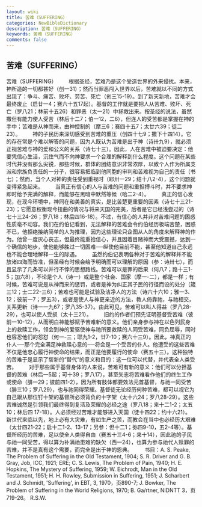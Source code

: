 ```yaml
---
layout: wiki
title: 苦难（SUFFERING）
categories: NewBibleDictionary
description: 苦难（SUFFERING）
keywords: 苦难（SUFFERING）
comments: false
---
```


## 苦难（SUFFERING）



苦难（SUFFERING）
　　根据圣经，苦难乃是这个受造世界的外来侵扰。本来，神所造的一切都甚好（创一31）；然而当罪恶闯入世界以后，苦难就以不同的方式出现了：争斗、痛苦、败坏、劳苦、死亡（创三15-19）。到了新天新地，苦难才会最终废止（启廿一4；赛六十五17起）。基督的工作就是要把人从苦难、败坏、死亡（罗八21；林前十五26）和罪恶（太一21）中拯救出来。按圣经的说法，虽然撒但有能力使人受苦（林后十二7；伯一12，二6），但连人的受苦都是掌握在神的手中；苦难是从神而来，由神控制的（摩三6；赛四十五7；太廿六39；徒二23）。
　　神的子民历来深切感受到苦难的重压（创四十七9；撒下十四14）。它的存在常是个难以解答的问题，因为人既认为苦难是出于神（诗卅九9），就必须正视苦难与神的爱和公义的关系（诗七十三）。因此，人在苦难中被迫要决定：他要凭信心生活，沉住气而不向神要求一个合理的解释到什么程度。这个问题在某些时代并没有那么尖锐，那些时候，群体的团结意识非常浓厚，以致个人作为所属支派和宗族负责任的一分子，很容易把临到他同胞的审判和苦难视为自己的责任（书七）；然而，当个人对神的责任受到重视时（耶卅一29；结十八2-4），这个问题就变得紧急起来。
　　当真正有信心的人与苦难的问题和重担搏斗时，并不要求神即时给予完满的解释，而能够在黑暗中默然等候（哈二2-4）。
　　真正的信心发现，在现今环境中，神同在和美善的真实，是比苦楚更重要的因素（诗七十三21-23）；它愿意权衡现今扭曲的情况与将来天国的完美，后者是它已经浅尝过的（诗七十三24-26；罗八18；林后四16-18）。不过，有信心的人并非对苦难问题的困惑性质毫不动容。我们在约伯记看到，无法解释的苦难会令约伯经历极端苦楚，困惑不已，他拒绝接纳简单的人为推理，因为这些理论只企图从人的角度来解释神的作为。他曾一度灰心丧志，但最终能重拾信心，并且因着目赌神而大受震撼，达到一个确信的地步，使他能够胜过一切困难──纵使他目前不能，甚至他知道自己永远也不能合理地解释一生的际遇。
　　虽然约伯记表明各种对于苦难的解释并不能放诸四海而皆准，但圣经有时候会给予明确而可以理解的原因（参：诗卅七），而且显示了几条可以并行不悖的思想路线。苦难可以是罪的后果（何八7；路十三1-5；加六8），不论是个人（诗一）或是整个社会、国家（摩一-二），都是一样；有时候，苦难可说是从神而来的惩罚，或者是神为纠正其子民的行径而设的处分（箴三12；士二22-三6）；苦难也可能是试验及洁净人的方法（诗六十六10；雅一3、12；彼前一7；罗五3），或者是使人与神更亲近的方法，教人倚靠祂，与祂相交，关系更新（诗一一九67；罗八35-37）。由此可见，苦难可以叫人得益（罗八28-29），也可以使人受损（太十三21）。
　　旧约的作者们预先证明基督受苦难（彼前一10-12），从而明白神能够赋予苦难新的意义。他们亲身参与神在以色列民身上的救赎工作，领会到神的爱驱使神与祂所要救赎的人同受苦难，同负屈辱，同时也容忍他们的怨怼（何一-三；耶九1-2，廿7-10；赛六十三9）。因此，神真正的仆人──那个完全满足神救赎心意的──将会是一个受苦的仆人。他遭受的这些苦难不仅是他忠心履行神使命的结果，而正是他要履行的使命（赛五十三）。这种独特的苦难于是显示了崭新的“替代”的意义和目的：这一位可以代替，并代表全人类受苦。
　　对于那些属于基督身体的人来说，苦难可有新的意义：他们可以分担基督的苦难（林后一5起；可十39；罗八17），甚至矢志将苦难看作他们的终生工作或使命（腓一29；彼前四1-2），因为所有肢体都要效法元首基督，与祂一同受苦（腓三10；罗八29），也与祂同得荣耀。基督徒无论经历何种苦难，都可以视它为自己跟从那位钉十架的基督所必须背负的十字架（太十六24；罗八28-29）。这些苦难诚然是引领我们最终得到复活及荣耀的必经之途（罗八18；来十二1-2；太五10；林后四 17-18）。人必须经过苦难才能够进入天国（徒十四22；约十六21）。新世代来临以先，地上必有大灾难，有如生产之苦，而教会在当中也必经历大艰难（太廿四21-22；启十二1-2、13-17；另参：但十二1；弥四9-10，五2-4等）。基督所经历的苦难，足以使全人类得自由（赛五十三4-6；来十14），因此祂的子民与祂一同受苦，得以算为补满祂患难的缺欠（西一24），也算为参与祂代人赎罪的苦难，并不是真有这个需要，而完全是出于神的恩典。
　　书目：A. S. Peake, The Problem of Suffering in the Old
Testament, 1904; S. R. Driver and G. B. Gray, Job, ICC, 1921; ERE; C. S. Lewis, The Problem of Pain, 1940; H. E. Hopkins, The Mystery of Suffering, 1959; W. Eichrodt, Man in the Old Testament, 1951; H. H. Rowley, Submission in Suffering, 1951; J. Scharbert and J. Schmidt,
'Suffering', in EBT, 3, 1970，页890-7; J. Bowker, The Problem of Suffering in the World
Religions, 1970; B. Ga/rtner, NIDNTT
3，页719-26。
R.S.W.




